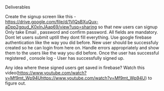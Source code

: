 Deliverables

Create the signup screen like this - https://drive.google.com/file/d/1VlQsBXuQux-aDpp2gqud_K0xlnJAap69/view?usp=sharing so that new users can signup
Only take Email , password and confirm password. All fields are mandatory. Dont let users submit uptill they dont fill everything.
Use google firebase authentication like the way you did before. New user should be successfuly created so he can login from here on.
Handle errors appropriately and show them to the users like the way you did before.
Once the user has successful registered , console log - User has successfully signed up.




Any idea where these signed users get saved in firebase? Watch this video(https://www.youtube.com/watch?v=Mf9mt_Wp94Uhttps://www.youtube.com/watch?v=Mf9mt_Wp94U) to figure out.
